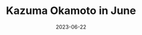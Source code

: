 ---
layout: sports_graphic
title: Kazuma Okamoto in June
description: Made for Yakyu Cosmopolitan
img: assets/sports_graphics/okamoto_june.png
tags: [npb, yomiuri giants]
date: 2023-06-22
---